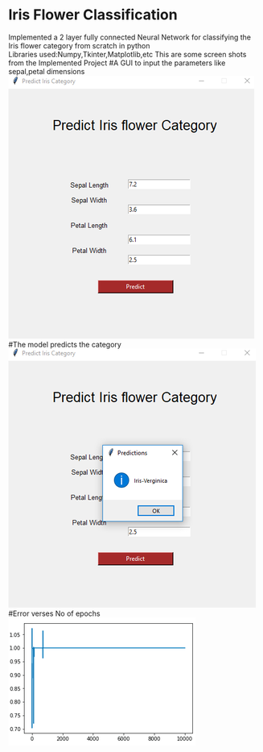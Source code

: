 Iris Flower Classification
===================================
Implemented a 2 layer fully connected Neural Network for classifying the Iris flower category from scratch in python  
Libraries used:Numpy,Tkinter,Matplotlib,etc
This are some screen shots from the Implemented Project
#A GUI to input the parameters like sepal,petal dimensions
![Alt text](input.png?raw=true "Input")
#The model predicts the category
![Alt text](output.png?raw=true "Output")
#Error verses No of epochs 
![Alt text](errorgraph.png?raw=true "error vs epoch")

